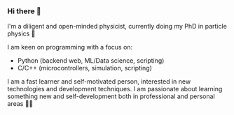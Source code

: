### Hi there 👋

I'm a diligent and open-minded physicist, currently doing my PhD in particle physics 🔬

I am keen on programming with a focus on:
- Python (backend web, ML/Data science, scripting)
- C/C++ (microcontrollers, simulation, scripting)

I am a fast learner and self-motivated person, interested in new technologies and development techniques. I am passionate about learning something new and self-development both in professional and personal areas 📖🧘



<!-- <p><img align="left" src="https://github-readme-stats.vercel.app/api/top-langs?username=kravchenmd&show_icons=true&theme=dark&locale=en&layout=compact" alt="GitHub stats" height="160" /></p>
<p><img align="center" src="https://github-readme-stats.vercel.app/api?username=kravchenmd&show_icons=true&theme=dark&locale=en&hide_border=true" alt="GitHub stats" height="160"/></p>

<h3 align="left">Connect with me:</h3>
<p align="left">
<a href="https://linkedin.com/in/kravchenmd" target="blank"><img align="center" src="https://raw.githubusercontent.com/rahuldkjain/github-profile-readme-generator/master/src/images/icons/Social/linked-in-alt.svg" alt="kravchenmd" height="30" width="40" /></a>
<a href="https://github.com/kravchenmd" target="blank"><img align="center" src="https://github.com/fluidicon.png" alt="kravchenmd" height="30" width="30" /></a>
</p> -->



<!--[Github stats](https://github-readme-stats.vercel.app/api?username=kravchenmd)-->


<!--
**kravchenmd/kravchenmd** is a ✨ _special_ ✨ repository because its `README.md` (this file) appears on your GitHub profile.

Here are some ideas to get you started:

- 🔭 I’m currently working on ...
- 🌱 I’m currently learning ...
- 👯 I’m looking to collaborate on ...
- 🤔 I’m looking for help with ...
- 💬 Ask me about ...
- 📫 How to reach me: ...
- 😄 Pronouns: ...
- ⚡ Fun fact: ...
-->
